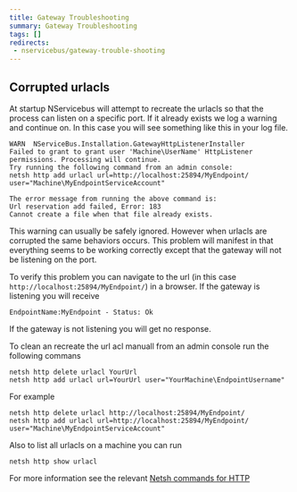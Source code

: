 ```yaml
---
title: Gateway Troubleshooting
summary: Gateway Troubleshooting
tags: []
redirects:
 - nservicebus/gateway-trouble-shooting
---
```


## Corrupted urlacls

At startup NServicebus will attempt to recreate the urlacls so that the process can listen on a specific port. If it already exists we log a warning and continue on. In this case you will see something like this in your log file.

```
WARN  NServiceBus.Installation.GatewayHttpListenerInstaller 
Failed to grant to grant user 'Machine\UserName' HttpListener permissions. Processing will continue. 
Try running the following command from an admin console:
netsh http add urlacl url=http://localhost:25894/MyEndpoint/ user="Machine\MyEndpointServiceAccount"

The error message from running the above command is: 
Url reservation add failed, Error: 183
Cannot create a file when that file already exists.
```

This warning can usually be safely ignored. However when urlacls are corrupted the same behaviors occurs. This problem will manifest in that everything seems to be working correctly except that the gateway will not be listening on the port.

To verify this problem you can navigate to the url (in this case `http://localhost:25894/MyEndpoint/`) in a browser. If the gateway is listening you will receive 

    EndpointName:MyEndpoint - Status: Ok

If the gateway is not listening you will get no response.

To clean an recreate the url acl manuall from an admin console run the following commans

    netsh http delete urlacl YourUrl
    netsh http add urlacl url=YourUrl user="YourMachine\EndpointUsername"

For example

    netsh http delete urlacl http://localhost:25894/MyEndpoint/
    netsh http add urlacl url=http://localhost:25894/MyEndpoint/ user="Machine\MyEndpointServiceAccount"

Also to list all urlacls on a machine you can run 

    netsh http show urlacl

For more information see the relevant [Netsh commands for HTTP
](https://msdn.microsoft.com/en-us/library/windows/desktop/cc307236)
